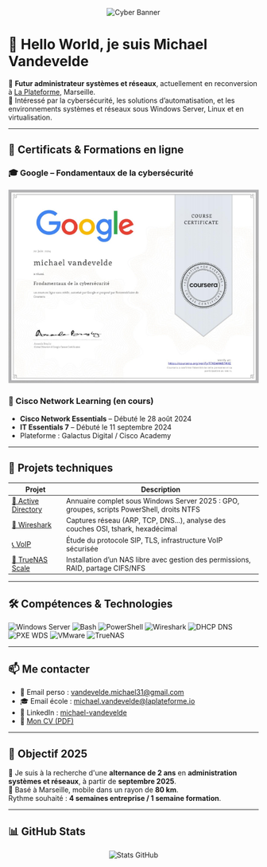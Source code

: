 
<p align="center">
  <img src="https://raw.githubusercontent.com/vandevelde-michael/vandevelde-michael/main/assets/banner_cyber.png" alt="Cyber Banner" width="900" height="400" />
</p>


# 👋 Hello World, je suis Michael Vandevelde

🎯 **Futur administrateur systèmes et réseaux**, actuellement en reconversion à [La Plateforme](https://laplateforme.io), Marseille.  
🔐 Intéressé par la cybersécurité, les solutions d’automatisation, et les environnements systèmes et réseaux sous Windows Server, Linux et en virtualisation.

---

## 🧾 Certificats & Formations en ligne

### 🎓 Google – Fondamentaux de la cybersécurité

<p align="center">
  <a href="https://coursera.org/verify/7TX84W2W7XK">
    <img src="https://raw.githubusercontent.com/vandevelde-michael/vandevelde-michael/main/assets/certificat_google_cyber.png" alt="Certificat Google" />
  </a>
</p>

### 📡 Cisco Network Learning (en cours)
- **Cisco Network Essentials** – Débuté le 28 août 2024
- **IT Essentials 7** – Débuté le 11 septembre 2024
- Plateforme : Galactus Digital / Cisco Academy

---

## 💼 Projets techniques

| Projet | Description |
|--------|-------------|
| [🔐 Active Directory](https://github.com/vandevelde-michael/Active-Directory) | Annuaire complet sous Windows Server 2025 : GPO, groupes, scripts PowerShell, droits NTFS |
| [📡 Wireshark](https://github.com/vandevelde-michael/Wireshark) | Captures réseau (ARP, TCP, DNS...), analyse des couches OSI, tshark, hexadécimal |
| [📞 VoIP](https://github.com/vandevelde-michael/VoiP/blob/main/VoIP.pdf) | Étude du protocole SIP, TLS, infrastructure VoIP sécurisée |
| [💾 TrueNAS Scale](https://github.com/vandevelde-michael/TruesNAS-Scale) | Installation d’un NAS libre avec gestion des permissions, RAID, partage CIFS/NFS |

---

## 🛠️ Compétences & Technologies

<p>
  <img src="https://img.shields.io/badge/Windows_Server-2025-0078D6?style=flat&logo=windows" alt="Windows Server" />
  <img src="https://img.shields.io/badge/Bash-Scripting-informational?style=flat&logo=gnubash" alt="Bash" />
  <img src="https://img.shields.io/badge/PowerShell-Automation-blue?style=flat&logo=powershell" alt="PowerShell" />
  <img src="https://img.shields.io/badge/Wireshark-Network--Analyze-0099CC?style=flat&logo=wireshark" alt="Wireshark" />
  <img src="https://img.shields.io/badge/DHCP/DNS-Services-ffcc00?style=flat" alt="DHCP DNS" />
  <img src="https://img.shields.io/badge/PXE/WDS-Deploy-green?style=flat" alt="PXE WDS" />
  <img src="https://img.shields.io/badge/VMware-Virtualization-607078?style=flat&logo=vmware" alt="VMware" />
  <img src="https://img.shields.io/badge/TrueNAS-Storage-blue?style=flat&logo=truenas" alt="TrueNAS" />
</p>

---

## 📫 Me contacter

- 📧 Email perso : [vandevelde.michael31@gmail.com](mailto:vandevelde.michael31@gmail.com)  
- 🎓 Email école : [michael.vandevelde@laplateforme.io](mailto:michael.vandevelde@laplateforme.io)  
- 🔗 LinkedIn : [michael-vandevelde](https://www.linkedin.com/in/michael-vandevelde-81625033b/)
- 📄 [Mon CV (PDF)](https://drive.google.com/file/d/17z-cPC0p6lHJgFwarkQr7hAetFOF8dIT/view)

---

## 🚀 Objectif 2025

🎯 Je suis à la recherche d'une **alternance de 2 ans** en **administration systèmes et réseaux**, à partir de **septembre 2025**.  
📍 Basé à Marseille, mobile dans un rayon de **80 km**.  
Rythme souhaité : **4 semaines entreprise / 1 semaine formation**.

---

## 📊 GitHub Stats

<p align="center">
  <img src="https://github-readme-stats.vercel.app/api?username=vandevelde-michael&show_icons=true&theme=tokyonight" alt="Stats GitHub"/>
</p>
